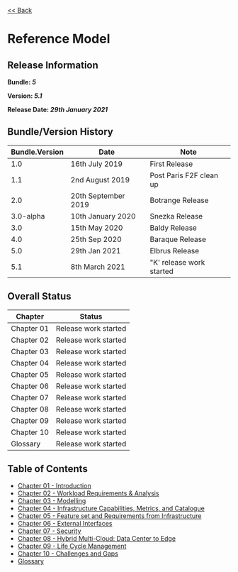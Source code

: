 [<< Back](https://cntt-n.github.io/CNTT/)
# Reference Model

## Release Information
**Bundle: _5_**

**Version: _5.1_**

**Release Date: _29th January 2021_**

## Bundle/Version History

| Bundle.Version    | Date                  | Note
| ---               | ---                   | ---                       |
| 1.0               | 16th July 2019        | First Release             |
| 1.1               | 2nd August 2019       | Post Paris F2F clean up   |
| 2.0               | 20th September 2019   | Botrange Release          |
| 3.0-alpha         | 10th January 2020     | Snezka Release            |
| 3.0               | 15th May 2020         | Baldy Release             |
| 4.0               | 25th Sep 2020         | Baraque Release           |
| 5.0               | 29th Jan 2021         | Elbrus Release            |
| 5.1               | 8th March 2021        | "K' release work started  |

## Overall Status

| Chapter | Status |
| --- | --- |
| Chapter 01 | Release work started |
| Chapter 02 | Release work started |
| Chapter 03 | Release work started |
| Chapter 04 | Release work started |
| Chapter 05 | Release work started |
| Chapter 06 | Release work started |
| Chapter 07 | Release work started |
| Chapter 08 | Release work started |
| Chapter 09 | Release work started |
| Chapter 10 | Release work started |
| Glossary   | Release work started |

## Table of Contents
* [Chapter 01 - Introduction](chapters/chapter01.md)
* [Chapter 02 - Workload Requirements & Analysis](chapters/chapter02.md)
* [Chapter 03 - Modelling](chapters/chapter03.md)
* [Chapter 04 - Infrastructure Capabilities, Metrics, and Catalogue](chapters/chapter04.md)
* [Chapter 05 - Feature set and Requirements from Infrastructure](chapters/chapter05.md)
* [Chapter 06 - External Interfaces](chapters/chapter06.md)
* [Chapter 07 - Security](chapters/chapter07.md)
* [Chapter 08 - Hybrid Multi-Cloud: Data Center to Edge](chapters/chapter08.md)
* [Chapter 09 - Life Cycle Management](chapters/chapter09.md)
* [Chapter 10 - Challenges and Gaps](chapters/chapter10.md)
* [Glossary](../common/glossary.md)
